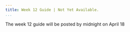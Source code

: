 ```yaml
---
title: Week 12 Guide | Not Yet Available.
...
```


The week 12 guide will be posted by midnight on April 18

